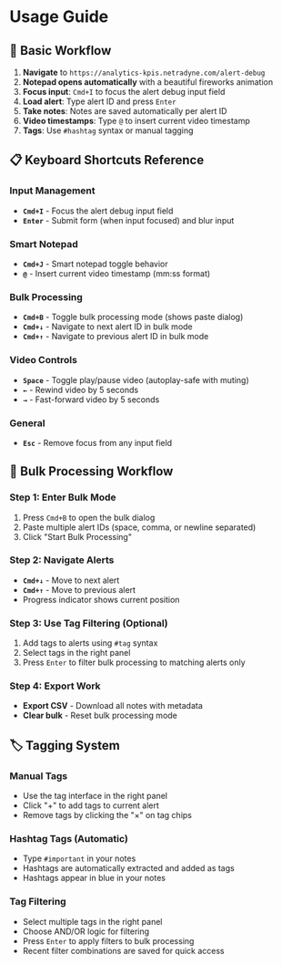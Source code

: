 # Usage Guide

## 🎯 Basic Workflow

1. **Navigate** to `https://analytics-kpis.netradyne.com/alert-debug`
2. **Notepad opens automatically** with a beautiful fireworks animation
3. **Focus input**: `Cmd+I` to focus the alert debug input field
4. **Load alert**: Type alert ID and press `Enter`
5. **Take notes**: Notes are saved automatically per alert ID
6. **Video timestamps**: Type `@` to insert current video timestamp
7. **Tags**: Use `#hashtag` syntax or manual tagging

## 📋 Keyboard Shortcuts Reference

### Input Management

- **`Cmd+I`** - Focus the alert debug input field
- **`Enter`** - Submit form (when input focused) and blur input

### Smart Notepad

- **`Cmd+J`** - Smart notepad toggle behavior
- **`@`** - Insert current video timestamp (mm:ss format)

### Bulk Processing

- **`Cmd+B`** - Toggle bulk processing mode (shows paste dialog)
- **`Cmd+↓`** - Navigate to next alert ID in bulk mode
- **`Cmd+↑`** - Navigate to previous alert ID in bulk mode

### Video Controls

- **`Space`** - Toggle play/pause video (autoplay-safe with muting)
- **`←`** - Rewind video by 5 seconds
- **`→`** - Fast-forward video by 5 seconds

### General

- **`Esc`** - Remove focus from any input field

## 🔄 Bulk Processing Workflow

### Step 1: Enter Bulk Mode

1. Press `Cmd+B` to open the bulk dialog
2. Paste multiple alert IDs (space, comma, or newline separated)
3. Click "Start Bulk Processing"

### Step 2: Navigate Alerts

- **`Cmd+↓`** - Move to next alert
- **`Cmd+↑`** - Move to previous alert
- Progress indicator shows current position

### Step 3: Use Tag Filtering (Optional)

1. Add tags to alerts using `#tag` syntax
2. Select tags in the right panel
3. Press `Enter` to filter bulk processing to matching alerts only

### Step 4: Export Work

- **Export CSV** - Download all notes with metadata
- **Clear bulk** - Reset bulk processing mode

## 🏷 Tagging System

### Manual Tags

- Use the tag interface in the right panel
- Click "+" to add tags to current alert
- Remove tags by clicking the "×" on tag chips

### Hashtag Tags (Automatic)

- Type `#important` in your notes
- Hashtags are automatically extracted and added as tags
- Hashtags appear in blue in your notes

### Tag Filtering

- Select multiple tags in the right panel
- Choose AND/OR logic for filtering
- Press `Enter` to apply filters to bulk processing
- Recent filter combinations are saved for quick access
